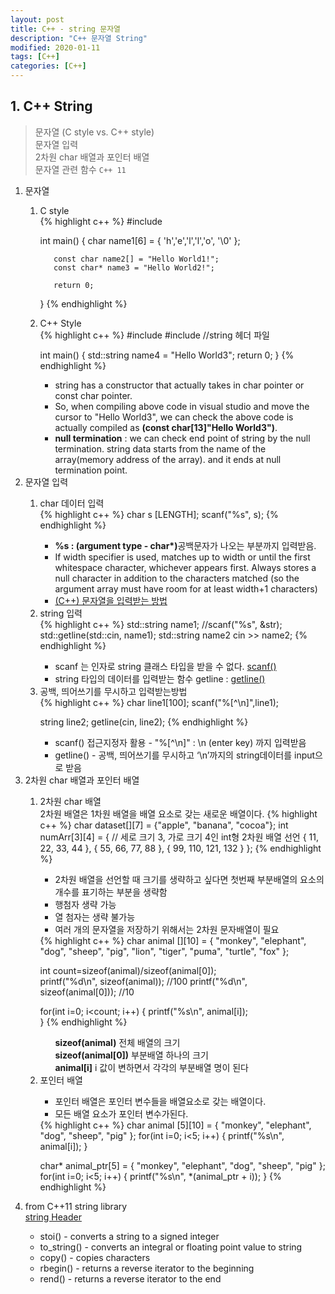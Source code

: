 ```yaml
---
layout: post
title: C++ - string 문자열
description: "C++ 문자열 String"
modified: 2020-01-11
tags: [C++]
categories: [C++]
---
```


## 1. C++ String

> 문자열 (C style vs. C++ style)  
> 문자열 입력  
> 2차원 char 배열과 포인터 배열  
> 문자열 관련 함수 `` C++ 11 ``   


<ol> 
<li> 문자열 </li>
   <ol>
   <li> C style </li>
   {% highlight c++ %}
   #include <stdio.h>
   
   int main()
   {
	   char name1[6] = { 'h','e','l','l','o', '\0' };

	   const char name2[] = "Hello World1!"; 
	   const char* name3 = "Hello World2!";

	   return 0;
   }
   {% endhighlight %}
   <li> C++ Style </li>
   {% highlight c++ %}
   #include <iostream>
   #include <string>  //string 헤더 파일

   int main()
   {
	   std::string name4 = "Hello World3";
	   return 0;
   }
   {% endhighlight %}
   <ul>
    <li> string has a constructor that actually takes in char pointer or const char pointer. </li>
    <li> So, when compiling above code in visual studio and move the cursor to "Hello World3", we can check the above code is actually compiled as <b>(const char[13]"Hello World3")</b>. </li>
    <li> <b>null termination</b> : we can check end point of string by the null termination. string data starts from the name of the array(memory address of the array). and it ends at null termination point.  </li> 
   </ul>
   </ol>
<li> 문자열 입력 </li>
 <ol>
 <li> char 데이터 입력 </li>
 {% highlight c++ %}
 char s [LENGTH];
 scanf("%s", s);
 {% endhighlight %}  
   <ul>
    <li> <b>%s : (argument type - char*)</b>공백문자가 나오는 부분까지 입력받음.</li>
	<li> If width specifier is used, matches up to width or until the first whitespace character, whichever appears first. Always stores a null character in addition to the characters matched (so the argument array must have room for at least width+1 characters)</li>
	<li> <a href = "http://egloos.zum.com/hanjw8410/v/4056009"> (C++) 문자열을 입력받는 방법 </a></li>
   </ul>
 <li> string 입력 </li>
 {% highlight c++ %}
  std::string name1;
  //scanf("%s", &str); 
  std::getline(std::cin, name1);
  std::string name2
  cin >> name2;
 {% endhighlight %}
  <ul>
    <li>scanf 는 인자로 string 클래스 타입을 받을 수 없다. <a href = "https://en.cppreference.com/w/cpp/io/c/fscanf"> scanf()</a> </li>
    <li>string 타입의 데이터를 입력받는 함수 getline : <a href="https://en.cppreference.com/w/cpp/string/basic_string/getline">getline()</a> </li>
  </ul>
 <li>공백, 띄어쓰기를 무시하고 입력받는방법</li>
 {% highlight c++ %}
  char line1[100];
  scanf("%[^\n]",line1);
 
  string line2; 
  getline(cin, line2);
 {% endhighlight %}
 <ul>
  <li> scanf() 접근지정자 활용 - "%[^\n]" : \n (enter key) 까지 입력받음</li>
  <li> getline() - 공백, 띄어쓰기를 무시하고 ‘\n’까지의 string데이터를 input으로 받음 </li>  
 </ul>
 </ol>
<li> 2차원 char 배열과 포인터 배열 </li> 
 <ol>
 <li> 2차원 char 배열 </li>
 2차원 배열은 1차원 배열을 배열 요소로 갖는 새로운 배열이다.
 {% highlight c++ %}
 char dataset[][7] = {"apple", "banana", "cocoa"};
 int numArr[3][4] = {    // 세로 크기 3, 가로 크기 4인 int형 2차원 배열 선언
		{ 11, 22, 33, 44 },
		{ 55, 66, 77, 88 },
		{ 99, 110, 121, 132 }
  };
 {% endhighlight %}
 <ul>
  <li>2차원 배열을 선언할 때 크기를 생략하고 싶다면 첫번째 부분배열의 요소의 개수를 표기하는 부분을 생략함  </li> 
  <li>행첨자 생략 가능  </li> 
  <li>열 첨자는 생략 불가능  </li> 
  <li>여러 개의 문자열을 저장하기 위해서는 2차원 문자배열이 필요  </li> 
 </ul>
 {% highlight c++ %}
  char animal [][10] = { "monkey", "elephant", "dog", "sheep", "pig",
   						 "lion", "tiger", "puma", "turtle", "fox" };
						 
  int count=sizeof(animal)/sizeof(animal[0]);  
  printf("%d\n", sizeof(animal)); //100
  printf("%d\n", sizeof(animal[0])); //10
  
  for(int i=0; i<count; i++)
  {
   	printf("%s\n", animal[i]);   
  }
 {% endhighlight %}
 <ul>
 <b>sizeof(animal)</b> 전체 배열의 크기   <br/>
 <b>sizeof(animal[0])</b> 부분배열 하나의 크기  <br/>
 <b>animal[i]</b> i 값이 변하면서 각각의 부분배열 명이 된다  <br/>
 </ul>
 <li> 포인터 배열 </li>
 <ul>
 <li>포인터 배열은 포인터 변수들을 배열요소로 갖는 배열이다.</li>
 <li>모든 배열 요소가 포인터 변수가된다.</li>
 </ul>
 {% highlight c++ %}
 char animal [5][10] = { "monkey", "elephant", "dog", "sheep", "pig" };
 for(int i=0; i<5; i++)
 {
	 printf("%s\n", animal[i]); 
 }

 char* animal_ptr[5] =  { "monkey", "elephant", "dog", "sheep", "pig" };
 for(int i=0; i<5; i++)
 {
	 printf("%s\n", *(animal_ptr + i)); 
 }
 {% endhighlight %}
 </ol> 
<li> from C++11 string library </li>
 <a href="https://en.cppreference.com/w/cpp/header/string">string Header</a> <br>
 <ul>
   <li>stoi() - converts a string to a signed integer</li>
   <li>to_string() - converts an integral or floating point value to string</li>
   <li>copy() - copies characters</li>
   <li>rbegin() - returns a reverse iterator to the beginning </li>
   <li>rend() - returns a reverse iterator to the end </li>
 </ul>
</ol>  

